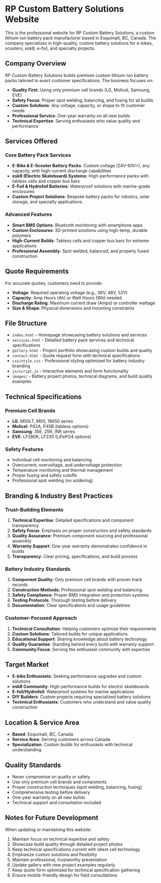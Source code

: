 # RP Custom Battery Solutions Website

This is the professional website for RP Custom Battery Solutions, a custom lithium-ion battery pack manufacturer based in Esquimalt, BC, Canada. The company specializes in high-quality, custom battery solutions for e-bikes, scooters, esk8, e-foil, and specialty projects.

## Company Overview

RP Custom Battery Solutions builds premium custom lithium-ion battery packs tailored to exact customer specifications. The business focuses on:

- **Quality First**: Using only premium cell brands (LG, Molicel, Samsung, EVE)
- **Safety Focus**: Proper spot welding, balancing, and fusing for all builds
- **Custom Solutions**: Any voltage, capacity, or shape to fit customer needs
- **Professional Service**: One-year warranty on all new builds
- **Technical Expertise**: Serving enthusiasts who value quality and performance

## Services Offered

### Core Battery Pack Services
- **E-Bike & E-Scooter Battery Packs**: Custom voltage (24V-60V+), any capacity, with high-current discharge capabilities
- **esk8 (Electric Skateboard) Systems**: High-performance packs with tabless cells and copper bus bars
- **E-Foil & Hydrofoil Batteries**: Waterproof solutions with marine-grade enclosures
- **Custom Project Solutions**: Bespoke battery packs for robotics, solar storage, and specialty applications

### Advanced Features
- **Smart BMS Options**: Bluetooth monitoring with smartphone apps
- **Custom Enclosures**: 3D-printed solutions using high-temp, durable polymers
- **High-Current Builds**: Tabless cells and copper bus bars for extreme applications
- **Professional Assembly**: Spot welded, balanced, and properly fused construction

## Quote Requirements

For accurate quotes, customers need to provide:
- **Voltage**: Required operating voltage (e.g., 36V, 48V, 52V)
- **Capacity**: Amp Hours (Ah) or Watt Hours (Wh) needed
- **Discharge Rating**: Maximum current draw (Amps) or controller wattage
- **Size & Shape**: Physical dimensions and mounting constraints

## File Structure
- `index.html` - Homepage showcasing battery solutions and services
- `services.html` - Detailed battery pack services and technical specifications
- `gallery.html` - Project portfolio showcasing custom builds and quality
- `contact.html` - Quote request form with technical specifications
- `css/style.css` - Professional styling optimized for battery industry branding
- `js/script.js` - Interactive elements and form functionality
- `images/` - Battery project photos, technical diagrams, and build quality examples

## Technical Specifications

### Premium Cell Brands
- **LG**: M50LT, M50, 18650 series
- **Molicel**: P42A, P45B (tabless options)
- **Samsung**: 35E, 25R, INR series
- **EVE**: LF280K, LF230 (LiFePO4 options)

### Safety Features
- Individual cell monitoring and balancing
- Overcurrent, overvoltage, and undervoltage protection
- Temperature monitoring and thermal management
- Proper fusing and safety cutoffs
- Professional spot welding (no soldering)

## Branding & Industry Best Practices

### Trust-Building Elements
1. **Technical Expertise**: Detailed specifications and component transparency
2. **Safety Focus**: Emphasis on proper construction and safety standards
3. **Quality Assurance**: Premium component sourcing and professional assembly
4. **Warranty Support**: One-year warranty demonstrates confidence in builds
5. **Transparency**: Clear pricing, specifications, and build process

### Battery Industry Standards
1. **Component Quality**: Only premium cell brands with proven track records
2. **Construction Methods**: Professional spot welding and balancing
3. **Safety Compliance**: Proper BMS integration and protection systems
4. **Testing Protocols**: Thorough testing before delivery
5. **Documentation**: Clear specifications and usage guidelines

### Customer-Focused Approach
1. **Technical Consultation**: Helping customers optimize their requirements
2. **Custom Solutions**: Tailored builds for unique applications
3. **Educational Support**: Sharing knowledge about battery technology
4. **Quality Guarantee**: Standing behind every build with warranty support
5. **Community Focus**: Serving the enthusiast community with expertise

## Target Market
- **E-bike Enthusiasts**: Seeking performance upgrades and custom solutions
- **esk8 Community**: High-performance builds for electric skateboards
- **E-foil/Hydrofoil**: Waterproof systems for marine applications
- **DIY Builders**: Custom projects requiring specialized battery solutions
- **Technical Enthusiasts**: Customers who understand and value quality construction

## Location & Service Area
- **Based**: Esquimalt, BC, Canada
- **Service Area**: Serving customers across Canada
- **Specialization**: Custom builds for enthusiasts with technical understanding

## Quality Standards
- Never compromise on quality or safety
- Use only premium cell brands and components
- Proper construction techniques (spot welding, balancing, fusing)
- Comprehensive testing before delivery
- One-year warranty on all new builds
- Technical support and consultation included

## Notes for Future Development
When updating or maintaining this website:
1. Maintain focus on technical expertise and safety
2. Showcase build quality through detailed project photos
3. Keep technical specifications current with latest cell technology
4. Emphasize custom solutions and flexibility
5. Maintain professional, trustworthy presentation
6. Update gallery with new project examples regularly
7. Keep quote form optimized for technical specification gathering
8. Ensure mobile-friendly design for field consultations 